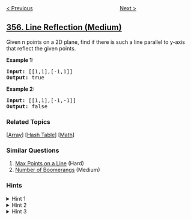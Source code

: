 <!--|This file generated by command(leetcode description); DO NOT EDIT.    |-->
<!--+----------------------------------------------------------------------+-->
<!--|@author    awesee <openset.wang@gmail.com>                           |-->
<!--|@link      https://github.com/awesee                                 |-->
<!--|@home      https://github.com/awesee/leetcode                        |-->
<!--+----------------------------------------------------------------------+-->

[< Previous](../design-twitter "Design Twitter")
　　　　　　　　　　　　　　　　
[Next >](../count-numbers-with-unique-digits "Count Numbers with Unique Digits")

## [356. Line Reflection (Medium)](https://leetcode.com/problems/line-reflection "直线镜像")

<p>Given n points on a 2D plane, find if there is such a line parallel to y-axis that reflect the given points.</p>

<p><strong>Example 1:</strong></p>

<pre>
<strong>Input: </strong><span id="example-input-1-1">[[1,1],[-1,1]]</span>
<strong>Output: </strong><span id="example-output-1">true</span>
</pre>

<div>
<p><strong>Example 2:</strong></p>

<pre>
<strong>Input: </strong><span id="example-input-2-1">[[1,1],[-1,-1]]</span>
<strong>Output: </strong><span id="example-output-2">false</span></pre>

### Related Topics
  [[Array](../../tag/array/README.md)]
  [[Hash Table](../../tag/hash-table/README.md)]
  [[Math](../../tag/math/README.md)]

### Similar Questions
  1. [Max Points on a Line](../max-points-on-a-line) (Hard)
  1. [Number of Boomerangs](../number-of-boomerangs) (Medium)

### Hints
<details>
<summary>Hint 1</summary>
Find the smallest and largest x-value for all points.
</details>

<details>
<summary>Hint 2</summary>
If there is a line then it should be at y = (minX + maxX) / 2.
</details>

<details>
<summary>Hint 3</summary>
For each point, make sure that it has a reflected point in the opposite side.
</details>
